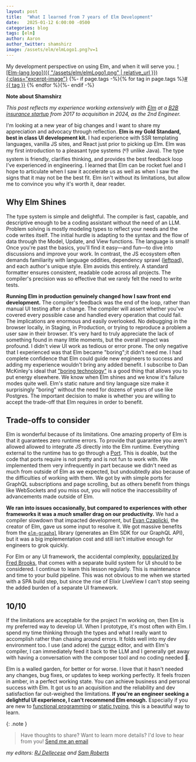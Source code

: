 ```yaml
---
layout: post
title:  "What I learned from 7 years of Elm Development"
date:   2025-01-12 6:00:00 -0500
categories: blog
tags: [elm]
author: Aaron
author_twitter: shamshirz
image: /assets/elm/elmLogo1.png?v=1
---
```

My development perspective on using Elm, and when it will serve you. [![Elm-lang logo]({{ "/assets/elm/elmLogo1.png" | relative_url }}){:class="excerpt-image"}](https://elm-lang.org/) {%- if page.tags -%}{% for tag in page.tags %}<a href="{{site.baseurl}}/archive.html#{{tag | slugize}}">#{{ tag }}</a> {% endfor %}{%- endif -%}

<!-- Ends the excerpt text, it includes the image -->

**Note about Shamshirz**

*This post reflects my experience working extensively with [Elm](https://elm-lang.org/) at a [B2B insurance startup](http://corvusinsurance.com/) from 2017 to acquisition in 2024, as the 2nd Engineer.*

I'm looking at a new year of big changes and I want to share my appreciation and advocacy through reflection. **Elm is my Gold Standard, best in class UI development kit.** I had experience with SSR templating languages, vanilla JS sites, and React just prior to picking up Elm. Elm was my first introduction to a pleasant type systems (👎 unlike Java). The type system is friendly, clarifies thinking, and provides the best feedback loop I've experienced in engineering. I learned that Elm can be rocket fuel and I hope to articulate when I saw it accelerate us as well as when I saw the signs that it may not be the best fit. Elm isn't without its limitations, but allow me to convince you why it's worth it, dear reader.

## Why Elm Shines
The type system is simple and delightful. The compiler is fast, capable, and descriptive enough to be a coding assistant without the need of an LLM. Problem solving is mostly modeling types to reflect your needs and the code writes itself. The initial hurdle is adapting to the syntax and the flow of data through the Model, Update, and View functions. The language is small! Once you're past the basics, you'll find it easy—and fun—to dive into discussions and improve your work. In contrast, the JS ecosystem often demands familiarity with language oddities, dependency sprawl ([leftpad](https://en.wikipedia.org/wiki/Npm_left-pad_incident)), and each author's unique style. Elm avoids this entirely. A standard formatter ensures consistent, readable code across all projects. The compiler's precision was so effective that we rarely felt the need to write tests.

**Running Elm in production genuinely changed how I saw front end development.** The compiler's feedback was the end of the loop, rather than manual UI testing after a change. The compiler will assert whether you've covered every possible case and handled every operation that could fail. The implications are enormous and easily overlooked. No debugging in the browser locally, in Staging, in Production, or trying to reproduce a problem a user saw in their browser. It's very hard to truly appreciate the lack of something found in many little moments, but the overall impact was profound. I didn't view UI work as tedious or error prone. The only negative that I experienced was that Elm became "boring";it didn't need me. I had complete confidence that Elm could guide new engineers to success and adding my experience wouldn't bring any added benefit. I subscribe to Dan McKinley's ideal that ["boring technology"](https://mcfunley.com/choose-boring-technology) is a good thing that allows you to put energy elsewhere. We know when Elm shines and we know it's failure modes quite well. Elm's static nature and tiny language size make it surprisingly "boring" without the need for dozens of years of use like Postgres. The important decision to make is whether you are willing to accept the trade-off that Elm requires in order to benefit.

## Trade-offs to consider
Elm is wonderful because of its limitations. One amazing property of Elm is that it guarantees zero runtime errors. To provide that guarantee you aren't allowed allowed to integrate JS directly into the Elm runtime. Everything external to the runtime has to go through a [Port](https://guide.elm-lang.org/interop/ports). This is doable, but the code that ports require is not pretty and is not fun to work with. We implemented them very infrequently in part because we didn't need as much from outside of Elm as we expected, but undoubtedly also because of the difficulties of working with them. We got by with simple ports for GraphQL subscriptions and page scrolling, but as others benefit from things like WebSockets and you miss out, you will notice the inaccessibility of advancements made outside of Elm.

**We ran into issues occasionally, but compared to experiences with other frameworks it was a *much* smaller drag on our productivity.** We had a compiler slowdown that impacted development, but [Evan Czaplicki](https://x.com/evancz?lang=en&mx=2), the creator of Elm, gave us some input to resolve it. We got massive benefits from the [`elm-graphql`](https://github.com/dillonkearns/elm-graphql) library (generates an Elm SDK for our GraphQL API), but it was a big implementation cost and still isn't intuitive enough for engineers to grok quickly.

For Elm or any UI framework, the accidental complexity, [popularized by Fred Brooks](https://en.wikipedia.org/wiki/No_Silver_Bullet), that comes with a separate build system for UI should to be considered. I continue to learn this lesson regularly. This is maintenance and time to your build pipeline. This was not obvious to me when we started with a SPA build step, but since the rise of Elixir LiveView I can't stop seeing the added burden of a separate UI framework.

## 10/10
If the limitations are acceptable for the project I'm working on, then Elm is my preferred way to develop UI. When I prototype, it's most often with Elm. I spend my time thinking through the types and what I really want to accomplish rather than chasing around errors. It folds well into my dev environment too. I use (and adore) the [cursor](https://www.cursor.com/) editor, and with Elm's compiler, I can immediately feed it back to the LLM and I generally get away with having a conversation with the composer tool and no coding needed 🤯.

Elm is a walled garden, for better or for worse. I love that it hasn't needed any changes, bug fixes, or updates to keep working perfectly. It feels frozen in amber, in a perfect working state. You can achieve business and personal success with Elm. It got us to an acquisition and the reliability and dev satisfaction far out-weighed the limitations. **If you're an engineer seeking a delightful UI experience, I can't recommend Elm enough.** Especially if you are new to [functional programming](https://en.wikipedia.org/wiki/Functional_programming) or [static typing](https://stackoverflow.com/questions/1517582/what-is-the-difference-between-statically-typed-and-dynamically-typed-languages), this is a beautiful way to learn.

{: .note }
> Have thoughts to share? Want to learn more details? I'd love to hear from you! [Send me an email](mailto:aaron.a.votre@gmail.com)

*my editors: [RJ Dellecese](https://github.com/rjdellecese) and [Sam Roberts](https://github.com/samgqroberts)*